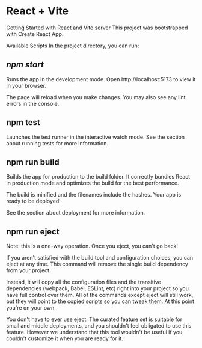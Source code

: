 # React + Vite
Getting Started with React and Vite server
This project was bootstrapped with Create React App.

Available Scripts
In the project directory, you can run:

## ***npm start***

Runs the app in the development mode.
Open http://localhost:5173 to view it in your browser.

The page will reload when you make changes.
You may also see any lint errors in the console.

## **npm test**

Launches the test runner in the interactive watch mode.
See the section about running tests for more information.

## **npm run build**

Builds the app for production to the build folder.
It correctly bundles React in production mode and optimizes the build for the best performance.

The build is minified and the filenames include the hashes.
Your app is ready to be deployed!

See the section about deployment for more information.

## **npm run eject**
Note: this is a one-way operation. Once you eject, you can't go back!

If you aren't satisfied with the build tool and configuration choices, you can eject at any time. This command will remove the single build dependency from your project.

Instead, it will copy all the configuration files and the transitive dependencies (webpack, Babel, ESLint, etc) right into your project so you have full control over them. All of the commands except eject will still work, but they will point to the copied scripts so you can tweak them. At this point you're on your own.

You don't have to ever use eject. The curated feature set is suitable for small and middle deployments, and you shouldn't feel obligated to use this feature. However we understand that this tool wouldn't be useful if you couldn't customize it when you are ready for it.
